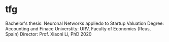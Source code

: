 # tfg
Bachelor's thesis: Neuronal Networks appliedo to Startup Valuation
Degree: Accounting and Finace
Universtity: URV, Faculty of Economics (Reus, Spain)
Director: Prof. Xiaoni Li, PhD
2020
